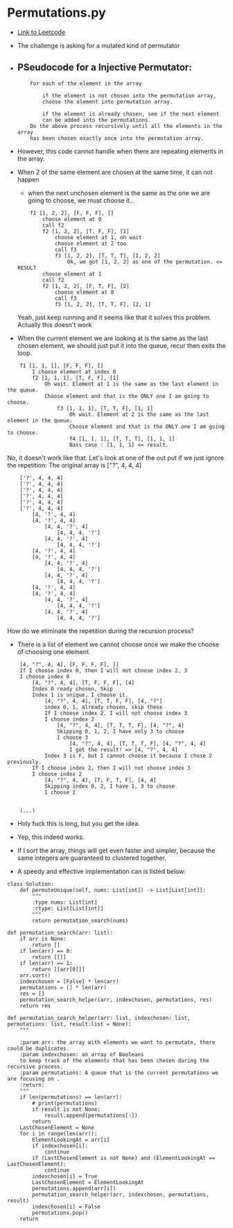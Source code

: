 # Permutations.py
- [Link to Leetcode](https://leetcode.com/problems/permutations-ii/)
- The challenge is asking for a mutated kind of permutator
- PSeudocode for a Injective Permutator: 
    - 
    ```
        For each of the element in the array

            if the element is not chosen into the permutation array, 
            choose the element into permutation array.

            if the element is already chosen, see if the next element 
            can be added into the permutations.
        Do the above process recursively until all the elements in the array 
        has been chosen exactly once into the permutation array. 
    ```
- However, this code cannot handle when there are repeating elements in 
the array. 
- When 2 of the same element are chosen at the same time, it can not happen
    - when the next unchosen element is the same as the one we are going to
    choose, we must choose it...
    ``` 
        f1 [1, 2, 2], [F, F, F], []
            choose element at 0
            call f2
            f2 [1, 2, 2], [T, F, F], [1]
                choose element at 1, oh wait
                choose element at 2 too
                call f3
                f3 [1, 2, 2], [T, T, T], [1, 2, 2]
                    Ok, we got [1, 2, 2] as one of the permutation. <= RESULT
            choose element at 1
            call f2
            f2 [1, 2, 2], [F, T, F], [2]
                choose element at 0 
                call f3
                f3 [1, 2, 2], [T, T, F], [2, 1]
    ```
    Yeah, just keep running and it seems like that it solves this problem.
    Actually this doesn't work 

- When the current element we are looking at is the same as the last chosen 
element, we should just put it into the queue, recur then exits the loop.

```
    f1 [1, 1, 1], [F, F, F], []
        I choose element at index 0
        f2 [1, 1, 1], [T, F, F], [1]
            Oh wait. Element at 1 is the same as the last element in the queue.
            Choose element and that is the ONLY one I am going to choose.
                f3 [1, 1, 1], [T, T, F], [1, 1]
                    Oh wait. Element at 2 is the same as the last element in the queue.
                    Choose element and that is the ONLY one I am going to choose.
                    f4 [1, 1, 1], [T, T, T], [1, 1, 1]
                    Bass case : [1, 1, 1] <= result. 

```

No, it doesn't work like that. 
Let's look at one of the out put if we just ignore the repetition: 
The original array is ["?", 4, 4, 4]
```
    ['?', 4, 4, 4]
    ['?', 4, 4, 4]
    ['?', 4, 4, 4]
    ['?', 4, 4, 4]
    ['?', 4, 4, 4]
    ['?', 4, 4, 4]
        [4, '?', 4, 4]
        [4, '?', 4, 4]
            [4, 4, '?', 4]
                [4, 4, 4, '?']
            [4, 4, '?', 4]
                [4, 4, 4, '?']
        [4, '?', 4, 4]
        [4, '?', 4, 4]
            [4, 4, '?', 4]
                [4, 4, 4, '?']
            [4, 4, '?', 4]
                [4, 4, 4, '?']
        [4, '?', 4, 4]
        [4, '?', 4, 4]
            [4, 4, '?', 4]
                [4, 4, 4, '?']
            [4, 4, '?', 4]
                [4, 4, 4, '?']
```
How do we eliminate the repetition during the recursion process? 
- There is a list of element we cannot choose once we make the choose of 
choosing one element. 
```
    [4, "?", 4, 4], [F, F, F, F], []
    If I choose index 0, then I will not choose index 2, 3
    I choose index 0
        [4, "?", 4, 4], [T, F, F, F], [4]
        Index 0 ready chosen, Skip
        Index 1 is unique, I choose it. 
            [4, "?", 4, 4], [T, T, F, F], [4, "?"]
            index 0, 1, already chosen, skip these
            If I choose index 2, I will not choose index 3
            I choose index 2
                [4, "?", 4, 4], [T, T, T, F], [4, "?", 4]
                Skipping 0, 1, 2, I have only 3 to choose 
                I choose 3
                    [4, "?", 4, 4], [T, T, T, F], [4, "?", 4, 4]
                    I got the result! => [4, "?", 4, 4]
            Index 3 is F, but I cannot choose it because I chose 2 previously.
        If I choose index 2, then I will not choose index 3
        I choose index 2
            [4, "?", 4, 4], [T, F, T, F], [4, 4]
            Skipping index 0, 2, I have 1, 3 to choose
            I choose 1


    (...)
```

- Holy fuck this is long, but you get the idea.
- Yep, this indeed works. 
- If I sort the array, things will get even faster and simpler, because the 
same integers are guaranteed to clustered together.

- A speedy and effective implementation can is listed below: 
```
class Solution:
    def permuteUnique(self, nums: List[int]) -> List[List[int]]:
        """
        :type nums: List[int]
        :rtype: List[List[int]]
        """
        return permutation_search(nums)
    
def permutation_search(arr: list):
    if arr is None: 
        return []
    if len(arr) == 0:
        return [[]]
    if len(arr) == 1: 
        return [[arr[0]]]
    arr.sort()
    indexchosen = [False] * len(arr)
    permutations = [] * len(arr)
    res = []
    permutation_search_helper(arr, indexchosen, permutations, res)
    return res

def permutation_search_helper(arr: list, indexchosen: list, permutations: list, result:list = None):
    """

    :param arr: the array with elements we want to permutate, there could be duplicates.
    :param indexchosen: an array of Booleans
    to keep track of the elements that has been chosen during the recursive process.
    :param permutations: A queue that is the current permutations we are focusing on .
    :return:
    """
    if len(permutations) == len(arr):
        # print(permutations)
        if result is not None:
            result.append(permutations[:])
        return
    LastChosenElement = None
    for i in range(len(arr)):
        ElementLookingAt = arr[i]
        if indexchosen[i]:
            continue
        if (LastChosenElement is not None) and (ElementLookingAt == LastChosenElement):
            continue
        indexchosen[i] = True
        LastChosenElement = ElementLookingAt
        permutations.append(arr[i])
        permutation_search_helper(arr, indexchosen, permutations, result)
        indexchosen[i] = False
        permutations.pop()
    return


```